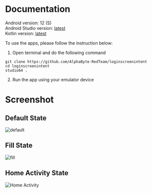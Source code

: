 # Documentation

Android version: 12 (S) <br />
Android Studio version: [latest](https://developer.android.com/studio) <br />
Kotlin version: [latest](https://developer.android.com/kotlin) <br />

To use the apps, please follow the instruction below:

1. Open terminal and do the following command
```
git clone https://github.com/AlphaByte-RedTeam/loginscreenintent
cd loginscreenintent
studio64 .
```

2. Run the app using your emulator device

# Screenshot

## Default State
![default](https://i.imgur.com/Umoncio.png)

## Fill State
![fill](https://i.imgur.com/4Ob0Ity.png)

## Home Activity State
![Home Activity](https://i.imgur.com/8xiztuX.png)
